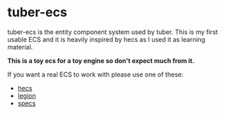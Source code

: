 # tuber-ecs

tuber-ecs is the entity component system used by tuber. This is my first usable ECS and it is heavily inspired by hecs 
as I used it as learning material.


**This is a toy ecs for a toy engine so don't expect much from it.**



If you want a real ECS to work with please use one of these:

- [hecs](https://github.com/Ralith/hecs)
- [legion](https://github.com/amethyst/legion)
- [specs](https://github.com/amethyst/specs)
